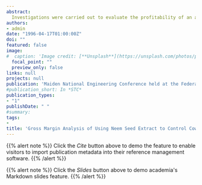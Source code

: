 ```yaml
---
abstract:
  Investigations were carried out to evaluate the profitability of an alternative method of pest control - neem seed extract (NSE) at Bida (9.06N and 5.59E) during the 1994 and 1995 cropping seasons.  The results obtained were compared with the performance of a conventional agrochemical-nuvacron.  Results obtained show that there were significant difference between the yields obtained from the two control methods at 5% level of significance.  Also 3.33% w/v of NSE and 0.2% v/v of nuvacron gave best yields of 712.60 kg/ha and  1165 kg/ha respectively.  These results translate to gross margin of N10,993.19 and N19,637.99 respectively.  It is recommended that each farm family should own at least one neem tree.
authors:
- admin
date: "1996-04-17T01:00:00Z"
doi: ""
featured: false
image:
#  caption: 'Image credit: [**Unsplash**](https://unsplash.com/photos/pLCdAaMFLTE)'
  focal_point: ""
  preview_only: false
links: null
projects: null
publication: 'Maiden National Engineering Conference held at the Feder­al Polytechnic, Bauchi form 17th to 19th April'
#publication_short: In *STC*
publication_types:
- "1"
publishDate: " "
#summary: 
tags:
- 
title: 'Gross Margin Analysis of Using Neem Seed Extract to Control Cowpea Pest at Bida-Nigeria'
---
```


{{% alert note %}}
Click the *Cite* button above to demo the feature to enable visitors to import publication metadata into their reference management software.
{{% /alert %}}

{{% alert note %}}
Click the *Slides* button above to demo academia's Markdown slides feature.
{{% /alert %}}
